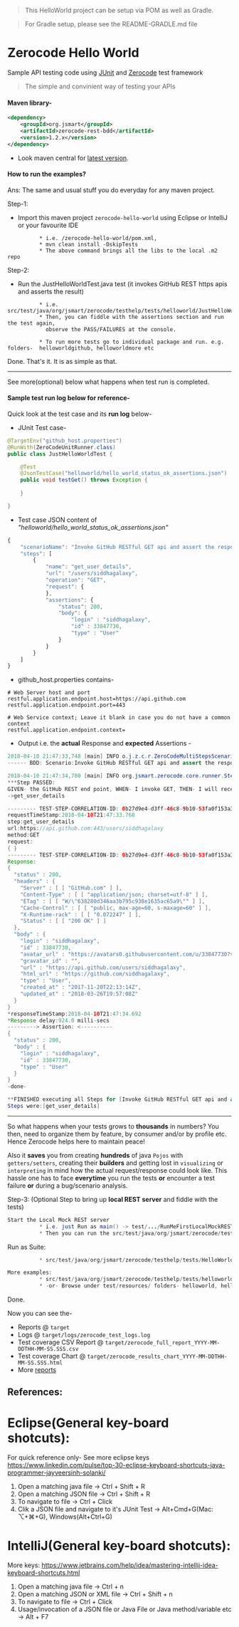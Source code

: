 > This HelloWorld project can be setup via POM as well as Gradle.

> For Gradle setup, please see the README-GRADLE.md file

Zerocode Hello World
===
Sample API testing code using [JUnit](https://github.com/junit-team/junit4) and [Zerocode](https://github.com/authorjapps/zerocode) test framework
> The simple and convinient way of testing your APIs

#### Maven library-
```xml
<dependency>
    <groupId>org.jsmart</groupId>
    <artifactId>zerocode-rest-bdd</artifactId>
    <version>1.2.x</version>
</dependency>
```
+ Look maven central for [latest version](http://search.maven.org/#search%7Cga%7C1%7Czerocode-rest-bdd).



#### How to run the examples?
Ans: The same and usual stuff you do everyday for any maven project.

Step-1: 
* Import this maven project `zerocode-hello-world` using Eclipse or IntelliJ or your favourite IDE
```
          * i.e. /zerocode-hello-world/pom.xml, 
          * mvn clean install -DskipTests
          * The above command brings all the libs to the local .m2 repo
```

Step-2:
* Run the JustHelloWorldTest.java test (it invokes GitHub REST https apis and asserts the result)
```
          * i.e. src/test/java/org/jsmart/zerocode/testhelp/tests/helloworld/JustHelloWorldTest.java
          * Then, you can fiddle with the assertions section and run the test again, 
            observe the PASS/FAILURES at the console.
          
          * To run more tests go to individual package and run. e.g. folders-  helloworldgithub, helloworldmore etc
```
Done.
That's it. It is as simple as that. 

* * * * * * * * * * * *

See more(optional) below what happens when test run is completed.

#### Sample **test run log** below for reference-

Quick look at the test case and its **run log** below-

- JUnit Test case-
```java
@TargetEnv("github_host.properties")
@RunWith(ZeroCodeUnitRunner.class)
public class JustHelloWorldTest {

    @Test
    @JsonTestCase("helloworld/hello_world_status_ok_assertions.json")
    public void testGet() throws Exception {
    
    }

}
```

- Test case JSON content of _"helloworld/hello_world_status_ok_assertions.json"_

```javaScript
{
    "scenarioName": "Invoke GitHub RESTful GET api and assert the response",
    "steps": [
        {
            "name": "get_user_details",
            "url": "/users/siddhagalaxy",
            "operation": "GET",
            "request": {
            },
            "assertions": {
                "status": 200,
                "body": {
                    "login" : "siddhagalaxy",
                    "id" : 33847730,
                    "type" : "User"
                }
            }
        }
    ]
}
```
- github_host.properties contains-
```properties
# Web Server host and port
restful.application.endpoint.host=https://api.github.com
restful.application.endpoint.port=443

# Web Service context; Leave it blank in case you do not have a common context
restful.application.endpoint.context=
```

- Output i.e. the **actual** Response and **expected** Assertions -
```java
2018-04-10 21:47:33,748 [main] INFO o.j.z.c.r.ZeroCodeMultiStepsScenarioRunnerImpl - 
------ BDD: Scenario:Invoke GitHub RESTful GET api and assert the response -----

2018-04-10 21:47:34,700 [main] INFO org.jsmart.zerocode.core.runner.StepNotificationHandler - 
***Step PASSED:
GIVEN- the GitHub REST end point, WHEN- I invoke GET, THEN- I will receive the 200 status with body
->get_user_details

--------- TEST-STEP-CORRELATION-ID: 0b27d9e4-d3ff-46c8-9b10-53fa0f153a33 ---------
requestTimeStamp:2018-04-10T21:47:33.768
step:get_user_details
url:https://api.github.com:443/users/siddhagalaxy
method:GET
request:
{ } 
--------- TEST-STEP-CORRELATION-ID: 0b27d9e4-d3ff-46c8-9b10-53fa0f153a33 ---------
Response:
{
  "status" : 200,
  "headers" : {
    "Server" : [ [ "GitHub.com" ] ],
    "Content-Type" : [ [ "application/json; charset=utf-8" ] ],
    "ETag" : [ [ "W/\"638280d346aa3b795c938e1635ac65a9\"" ] ],
    "Cache-Control" : [ [ "public, max-age=60, s-maxage=60" ] ],
    "X-Runtime-rack" : [ [ "0.072247" ] ],
    "Status" : [ [ "200 OK" ] ]
  },
  "body" : {
    "login" : "siddhagalaxy",
    "id" : 33847730,
    "avatar_url" : "https://avatars0.githubusercontent.com/u/33847730?v=4",
    "gravatar_id" : "",
    "url" : "https://api.github.com/users/siddhagalaxy",
    "html_url" : "https://github.com/siddhagalaxy",
    "type" : "User",
    "created_at" : "2017-11-20T22:13:14Z",
    "updated_at" : "2018-03-26T19:57:08Z"
  }
}
*responseTimeStamp:2018-04-10T21:47:34.692 
*Response delay:924.0 milli-secs 
---------> Assertion: <----------
{
  "status" : 200,
  "body" : {
    "login" : "siddhagalaxy",
    "id" : 33847730,
    "type" : "User"
  }
} 
-done-

**FINISHED executing all Steps for [Invoke GitHub RESTful GET api and assert the response] **.
Steps were:[get_user_details]
```

---


So what happens when your tests grows to **thousands** in numbers? 
You then, need to organize them by feature, by consumer and/or by profile etc. Hence Zerocode helps here to maintain peace! 

Also it **saves** you from creating **hundreds** of java `Pojos` with `getters/setters`, creating their **builders** and getting lost in `visualizing` or `interpreting` in mind how the actual request/response could look like.
This hassle one has to face **everytime** you run the tests **or** encounter a test failure **or** during a bug/scenario analysis.

Step-3: (Optional Step to bring up **local REST server** and fiddle with the tests)
```java
Start the Local Mock REST server
          * i.e. just Run as main() -> test/.../RunMeFirstLocalMockRESTServer.java. 
          * Then you can run the src/test/java/org/jsmart/zerocode/testhelp/tests/helloworldmore/JustHelloWorldMoreTest.java
```

Run as Suite:
```java
          * src/test/java/org/jsmart/zerocode/testhelp/tests/HelloWorldGitHubSuite.java

More examples:
          * src/test/java/org/jsmart/zerocode/testhelp/tests/helloworldmore/JustHelloWorldMoreTest.java
          * -or- Browse under test/resources/ folders- helloworld, helloworld_github_REST_api, helloworld_more
```
Done.

Now you can see the-
* Reports @ `target`
* Logs @ `target/logs/zerocode_test_logs.log`
* Test coverage CSV Report @ `target/zerocode_full_report_YYYY-MM-DDTHH-MM-SS.SSS.csv`
* Test coverage Chart @ `target/zerocode_results_chart_YYYY-MM-DDTHH-MM-SS.SSS.html`
* More [reports](https://github.com/authorjapps/zerocode#generated-reports-and-charts)

References:
---
Eclipse(General key-board shotcuts):
=====
For quick reference only- See more eclipse keys https://www.linkedin.com/pulse/top-30-eclipse-keyboard-shortcuts-java-programmer-jayveersinh-solanki/
1. Open a matching java file -> Ctrl + Shift + R
1. Open a matching JSON file -> Ctrl + Shift + R
1. To navigate to file -> Ctrl + Click
1. Clik a JSON file and navigate to it's JUnit Test -> Alt+Cmd+G(Mac: ⌥+⌘+G), Windows(Alt+Ctrl+G)

IntelliJ(General key-board shotcuts):
=====
More keys: https://www.jetbrains.com/help/idea/mastering-intellij-idea-keyboard-shortcuts.html
1. Open a matching java file -> Ctrl + n
1. Open a matching JSON or XML file -> Ctrl + Shift + n
1. To navigate to file -> Ctrl + Click
1. Usage/invocation of a JSON file or Java File or Java method/variable etc -> Alt + F7
